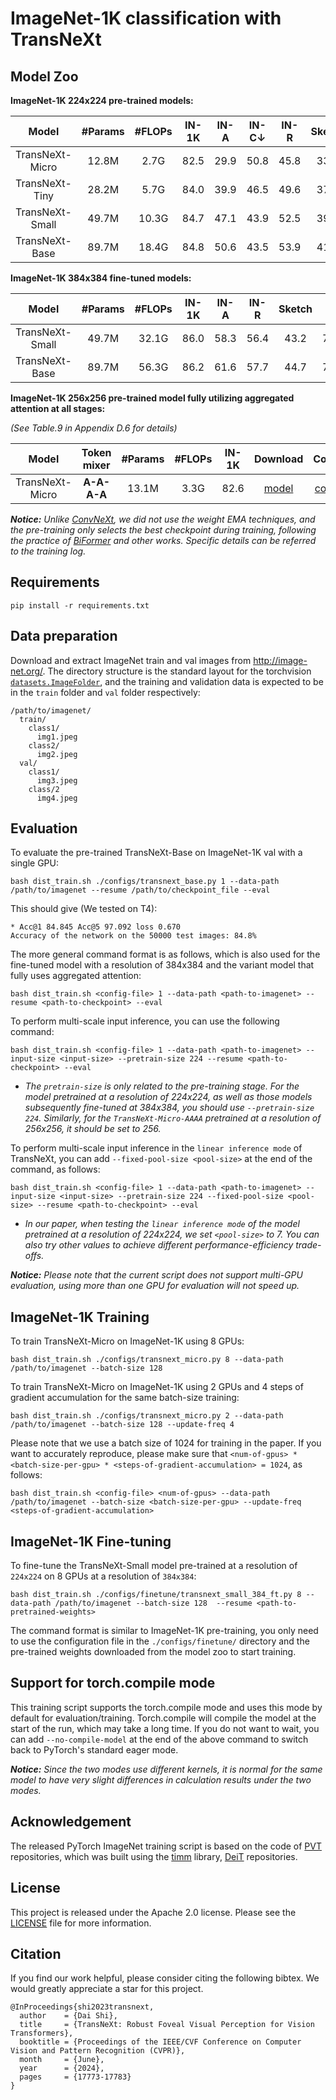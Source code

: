 # ImageNet-1K classification with TransNeXt

## Model Zoo

**ImageNet-1K 224x224 pre-trained models:**

| Model | #Params | #FLOPs |IN-1K | IN-A | IN-C&#8595; |IN-R|Sketch|IN-V2|Download |Config| Log |
|:---:|:---:|:---:|:---:| :---:|:---:|:---:|:---:| :---:|:---:|:---:|:---:|
| TransNeXt-Micro|12.8M|2.7G| 82.5 | 29.9 | 50.8|45.8|33.0|72.6|[model](https://huggingface.co/DaiShiResearch/transnext-micro-224-1k/resolve/main/transnext_micro_224_1k.pth?download=true) |[config](/classification/configs/transnext_micro.py)|[log](https://huggingface.co/DaiShiResearch/transnext-micro-224-1k/raw/main/transnext_micro_224_1k.txt) |
| TransNeXt-Tiny |28.2M|5.7G| 84.0| 39.9| 46.5|49.6|37.6|73.8|[model](https://huggingface.co/DaiShiResearch/transnext-tiny-224-1k/resolve/main/transnext_tiny_224_1k.pth?download=true)|[config](/classification/configs/transnext_tiny.py)|[log](https://huggingface.co/DaiShiResearch/transnext-tiny-224-1k/raw/main/transnext_tiny_224_1k.txt)|
| TransNeXt-Small |49.7M|10.3G| 84.7| 47.1| 43.9|52.5| 39.7|74.8 |[model](https://huggingface.co/DaiShiResearch/transnext-small-224-1k/resolve/main/transnext_small_224_1k.pth?download=true)|[config](/classification/configs/transnext_small.py)|[log](https://huggingface.co/DaiShiResearch/transnext-small-224-1k/raw/main/transnext_small_224_1k.txt)|
| TransNeXt-Base |89.7M|18.4G| 84.8| 50.6|43.5|53.9|41.4|75.1| [model](https://huggingface.co/DaiShiResearch/transnext-base-224-1k/resolve/main/transnext_base_224_1k.pth?download=true)|[config](/classification/configs/transnext_base.py)|[log](https://huggingface.co/DaiShiResearch/transnext-base-224-1k/raw/main/transnext_base_224_1k.txt)|

**ImageNet-1K 384x384 fine-tuned models:**

| Model | #Params | #FLOPs |IN-1K | IN-A |IN-R|Sketch|IN-V2| Download |Config| 
|:---:|:---:|:---:|:---:| :---:|:---:|:---:| :---:|:---:|:---:|
| TransNeXt-Small |49.7M|32.1G| 86.0| 58.3|56.4|43.2|76.8| [model](https://huggingface.co/DaiShiResearch/transnext-small-384-1k-ft-1k/resolve/main/transnext_small_384_1k_ft_1k.pth?download=true)|[config](/classification/configs/finetune/transnext_small_384_ft.py)|
| TransNeXt-Base |89.7M|56.3G| 86.2| 61.6|57.7|44.7|77.0| [model](https://huggingface.co/DaiShiResearch/transnext-base-384-1k-ft-1k/resolve/main/transnext_base_384_1k_ft_1k.pth?download=true)|[config](/classification/configs/finetune/transnext_base_384_ft.py)|

**ImageNet-1K 256x256 pre-trained model fully utilizing aggregated attention at all stages:**

*(See Table.9 in Appendix D.6 for details)*

| Model |Token mixer| #Params | #FLOPs |IN-1K |Download |Config| Log |
|:---:|:---:|:---:|:---:| :---:|:---:|:---:|:---:|
|TransNeXt-Micro|**A-A-A-A**|13.1M|3.3G| 82.6 |[model](https://huggingface.co/DaiShiResearch/transnext-micro-AAAA-256-1k/resolve/main/transnext_micro_AAAA_256_1k.pth?download=true) |[config](/classification/configs/transnext_micro_AAAA_256.py)|[log](https://huggingface.co/DaiShiResearch/transnext-micro-AAAA-256-1k/blob/main/transnext_micro_AAAA_256_1k.txt) |

***Notice:** Unlike [ConvNeXt](https://github.com/facebookresearch/ConvNeXt), we did not use the weight EMA techniques, and the
pre-training only selects the best checkpoint during training, following the practice
of [BiFormer](https://github.com/rayleizhu/BiFormer) and other works. Specific details can be referred to the training
log.*

## Requirements

    pip install -r requirements.txt

## Data preparation

Download and extract ImageNet train and val images from http://image-net.org/.
The directory structure is the standard layout for the torchvision [`datasets.ImageFolder`](https://pytorch.org/vision/main/generated/torchvision.datasets.ImageFolder.html), and the training and validation data is expected to be in the `train` folder and `val` folder respectively:

```
/path/to/imagenet/
  train/
    class1/
      img1.jpeg
    class2/
      img2.jpeg
  val/
    class1/
      img3.jpeg
    class/2
      img4.jpeg
```

## Evaluation

To evaluate the pre-trained TransNeXt-Base on ImageNet-1K val with a single GPU:

```
bash dist_train.sh ./configs/transnext_base.py 1 --data-path /path/to/imagenet --resume /path/to/checkpoint_file --eval
```

This should give (We tested on T4):

```
* Acc@1 84.845 Acc@5 97.092 loss 0.670
Accuracy of the network on the 50000 test images: 84.8%
```

The more general command format is as follows, which is also used for the fine-tuned model with a resolution of 384x384
and the variant model that fully uses aggregated attention:

```
bash dist_train.sh <config-file> 1 --data-path <path-to-imagenet> --resume <path-to-checkpoint> --eval
```

To perform multi-scale input inference, you can use the following command:

```
bash dist_train.sh <config-file> 1 --data-path <path-to-imagenet> --input-size <input-size> --pretrain-size 224 --resume <path-to-checkpoint> --eval
```
* *The `pretrain-size` is only related to the pre-training stage. For the model pretrained at a resolution of 224x224, as well as those models subsequently fine-tuned at 384x384, you should use `--pretrain-size 224`. Similarly, for the `TransNeXt-Micro-AAAA` pretrained at a resolution of 256x256, it should be set to 256.*

To perform multi-scale input inference in the `linear inference mode` of TransNeXt, you can add `--fixed-pool-size <pool-size>` at the end of the command, as follows:

```
bash dist_train.sh <config-file> 1 --data-path <path-to-imagenet> --input-size <input-size> --pretrain-size 224 --fixed-pool-size <pool-size> --resume <path-to-checkpoint> --eval
```

* *In our paper, when testing the `linear inference mode` of the model pretrained at a resolution of 224x224, we set `<pool-size>` to 7. You can also try other values to achieve different performance-efficiency trade-offs.*

***Notice:** Please note that the current script does not support multi-GPU evaluation, using more than one GPU for evaluation will
not speed up.*

## ImageNet-1K Training

To train TransNeXt-Micro on ImageNet-1K using 8 GPUs:

```
bash dist_train.sh ./configs/transnext_micro.py 8 --data-path /path/to/imagenet --batch-size 128
```

To train TransNeXt-Micro on ImageNet-1K using 2 GPUs and 4 steps of gradient accumulation for the same batch-size training:


```
bash dist_train.sh ./configs/transnext_micro.py 2 --data-path /path/to/imagenet --batch-size 128 --update-freq 4
```

Please note that we use a batch size of 1024 for training in the paper. If you want to accurately reproduce, please make sure that `<num-of-gpus> * <batch-size-per-gpu> * <steps-of-gradient-accumulation> = 1024`, as follows:

```
bash dist_train.sh <config-file> <num-of-gpus> --data-path /path/to/imagenet --batch-size <batch-size-per-gpu> --update-freq <steps-of-gradient-accumulation>
```

## ImageNet-1K Fine-tuning

To fine-tune the TransNeXt-Small model pre-trained at a resolution of `224x224` on 8 GPUs at a resolution of `384x384`:

```
bash dist_train.sh ./configs/finetune/transnext_small_384_ft.py 8 --data-path /path/to/imagenet --batch-size 128  --resume <path-to-pretrained-weights>
```
The command format is similar to ImageNet-1K pre-training, you only need to use the configuration file in the `./configs/finetune/` directory and the pre-trained weights downloaded from the model zoo to start training.

## Support for torch.compile mode
This training script supports the torch.compile mode and uses this mode by default for evaluation/training. Torch.compile will compile the model at the start of the run, which may take a long time. If you do not want to wait, you can add `--no-compile-model` at the end of the above command to switch back to PyTorch's standard eager mode.

***Notice:** Since the two modes use different kernels, it is normal for the same model to have very slight
differences in calculation results under the two modes.*

## Acknowledgement

The released PyTorch ImageNet training script is based on the code of [PVT](https://github.com/whai362/PVT) repositories, which was built using the [timm](https://github.com/huggingface/pytorch-image-models) library, [DeiT](https://github.com/facebookresearch/deit) repositories.

## License

This project is released under the Apache 2.0 license. Please see the [LICENSE](/LICENSE) file for more information.

## Citation

If you find our work helpful, please consider citing the following bibtex. We would greatly appreciate a star for this
project.

    @InProceedings{shi2023transnext,
      author    = {Dai Shi},
      title     = {TransNeXt: Robust Foveal Visual Perception for Vision Transformers},
      booktitle = {Proceedings of the IEEE/CVF Conference on Computer Vision and Pattern Recognition (CVPR)},
      month     = {June},
      year      = {2024},
      pages     = {17773-17783}
    }

